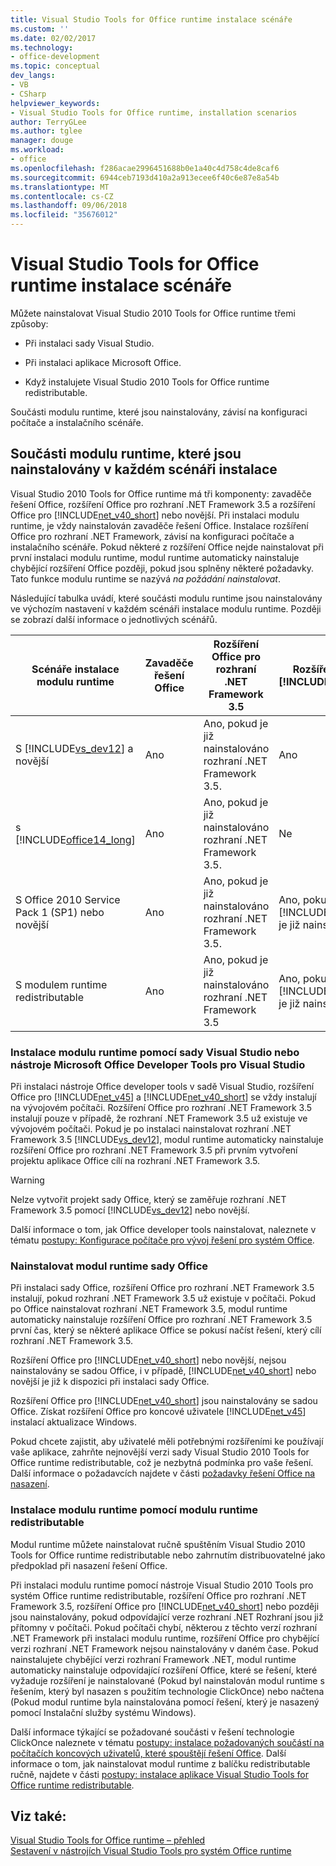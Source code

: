 ```yaml
---
title: Visual Studio Tools for Office runtime instalace scénáře
ms.custom: ''
ms.date: 02/02/2017
ms.technology:
- office-development
ms.topic: conceptual
dev_langs:
- VB
- CSharp
helpviewer_keywords:
- Visual Studio Tools for Office runtime, installation scenarios
author: TerryGLee
ms.author: tglee
manager: douge
ms.workload:
- office
ms.openlocfilehash: f286acae2996451688b0e1a40c4d758c4de8caf6
ms.sourcegitcommit: 6944ceb7193d410a2a913ecee6f40c6e87e8a54b
ms.translationtype: MT
ms.contentlocale: cs-CZ
ms.lasthandoff: 09/06/2018
ms.locfileid: "35676012"
---
```

# <a name="visual-studio-tools-for-office-runtime-installation-scenarios"></a>Visual Studio Tools for Office runtime instalace scénáře
  Můžete nainstalovat Visual Studio 2010 Tools for Office runtime třemi způsoby:  
  
-   Při instalaci sady Visual Studio.  
  
-   Při instalaci aplikace Microsoft Office.  
  
-   Když instalujete Visual Studio 2010 Tools for Office runtime redistributable.  
  
 Součásti modulu runtime, které jsou nainstalovány, závisí na konfiguraci počítače a instalačního scénáře.  
  
## <a name="runtime-components-that-are-installed-in-each-installation-scenario"></a>Součásti modulu runtime, které jsou nainstalovány v každém scénáři instalace  
 Visual Studio 2010 Tools for Office runtime má tři komponenty: zavaděče řešení Office, rozšíření Office pro rozhraní .NET Framework 3.5 a rozšíření Office pro [!INCLUDE[net_v40_short](../sharepoint/includes/net-v40-short-md.md)] nebo novější. Při instalaci modulu runtime, je vždy nainstalován zavaděče řešení Office. Instalace rozšíření Office pro rozhraní .NET Framework, závisí na konfiguraci počítače a instalačního scénáře. Pokud některé z rozšíření Office nejde nainstalovat při první instalaci modulu runtime, modul runtime automaticky nainstaluje chybějící rozšíření Office později, pokud jsou splněny některé požadavky. Tato funkce modulu runtime se nazývá *na požádání nainstalovat*.  
  
 Následující tabulka uvádí, které součásti modulu runtime jsou nainstalovány ve výchozím nastavení v každém scénáři instalace modulu runtime. Později se zobrazí další informace o jednotlivých scénářů.  
  
|Scénáře instalace modulu runtime|Zavaděče řešení Office|Rozšíření Office pro rozhraní .NET Framework 3.5|Rozšíření Office pro [!INCLUDE[net_v40_short](../sharepoint/includes/net-v40-short-md.md)]|Rozšíření Office pro [!INCLUDE[net_v45](../vsto/includes/net-v45-md.md)]|  
|-----------------------------------|----------------------------|--------------------------------------------------|---------------------------------------------------------------------------------------|---------------------------------------------------------------------------|  
|S [!INCLUDE[vs_dev12](../vsto/includes/vs-dev12-md.md)] a novější|Ano|Ano, pokud je již nainstalováno rozhraní .NET Framework 3.5.|Ano|Ano|  
|s [!INCLUDE[office14_long](../vsto/includes/office14-long-md.md)]|Ano|Ano, pokud je již nainstalováno rozhraní .NET Framework 3.5.|Ne|Ne|  
|S Office 2010 Service Pack 1 (SP1) nebo novější|Ano|Ano, pokud je již nainstalováno rozhraní .NET Framework 3.5.|Ano, pokud [!INCLUDE[net_v40_short](../sharepoint/includes/net-v40-short-md.md)] je již nainstalována.|Ne|  
|S modulem runtime redistributable|Ano|Ano, pokud je již nainstalováno rozhraní .NET Framework 3.5|Ano, pokud [!INCLUDE[net_v40_short](../sharepoint/includes/net-v40-short-md.md)] je již nainstalována.|Ano, pokud [!INCLUDE[net_v45](../vsto/includes/net-v45-md.md)] je již nainstalována.|  
  
### <a name="install-the-runtime-with-visual-studio-or-the-microsoft-office-developer-tools-for-visual-studio"></a>Instalace modulu runtime pomocí sady Visual Studio nebo nástroje Microsoft Office Developer Tools pro Visual Studio  
 Při instalaci nástroje Office developer tools v sadě Visual Studio, rozšíření Office pro [!INCLUDE[net_v45](../vsto/includes/net-v45-md.md)] a [!INCLUDE[net_v40_short](../sharepoint/includes/net-v40-short-md.md)] se vždy instalují na vývojovém počítači. Rozšíření Office pro rozhraní .NET Framework 3.5 instalují pouze v případě, že rozhraní .NET Framework 3.5 už existuje ve vývojovém počítači. Pokud je po instalaci nainstalovat rozhraní .NET Framework 3.5 [!INCLUDE[vs_dev12](../vsto/includes/vs-dev12-md.md)], modul runtime automaticky nainstaluje rozšíření Office pro rozhraní .NET Framework 3.5 při prvním vytvoření projektu aplikace Office cílí na rozhraní .NET Framework 3.5.  
  
> [!WARNING]  
>  Nelze vytvořit projekt sady Office, který se zaměřuje rozhraní .NET Framework 3.5 pomocí [!INCLUDE[vs_dev12](../vsto/includes/vs-dev12-md.md)] nebo novější.  
  
 Další informace o tom, jak Office developer tools nainstalovat, naleznete v tématu [postupy: Konfigurace počítače pro vývoj řešení pro systém Office](../vsto/how-to-configure-a-computer-to-develop-office-solutions.md).  
  
### <a name="install-the-runtime-with-office"></a>Nainstalovat modul runtime sady Office  
 Při instalaci sady Office, rozšíření Office pro rozhraní .NET Framework 3.5 instalují, pokud rozhraní .NET Framework 3.5 už existuje v počítači. Pokud po Office nainstalovat rozhraní .NET Framework 3.5, modul runtime automaticky nainstaluje rozšíření Office pro rozhraní .NET Framework 3.5 první čas, který se některé aplikace Office se pokusí načíst řešení, který cílí rozhraní .NET Framework 3.5.  
  
 Rozšíření Office pro [!INCLUDE[net_v40_short](../sharepoint/includes/net-v40-short-md.md)] nebo novější, nejsou nainstalovány se sadou Office, i v případě, [!INCLUDE[net_v40_short](../sharepoint/includes/net-v40-short-md.md)] nebo novější je již k dispozici při instalaci sady Office.  
  
 Rozšíření Office pro [!INCLUDE[net_v40_short](../sharepoint/includes/net-v40-short-md.md)] jsou nainstalovány se sadou Office. Získat rozšíření Office pro koncové uživatele [!INCLUDE[net_v45](../vsto/includes/net-v45-md.md)] instalací aktualizace Windows.  
  
 Pokud chcete zajistit, aby uživatelé měli potřebnými rozšířeními ke používají vaše aplikace, zahrňte nejnovější verzi sady Visual Studio 2010 Tools for Office runtime redistributable, což je nezbytná podmínka pro vaše řešení. Další informace o požadavcích najdete v části [požadavky řešení Office na nasazení](http://msdn.microsoft.com/9f672809-43a3-40a1-9057-397ce3b5126e).  
  
### <a name="install-the-runtime-by-using-the-runtime-redistributable"></a>Instalace modulu runtime pomocí modulu runtime redistributable  
 Modul runtime můžete nainstalovat ručně spuštěním Visual Studio 2010 Tools for Office runtime redistributable nebo zahrnutím distribuovatelné jako předpoklad při nasazení řešení Office.  
  
 Při instalaci modulu runtime pomocí nástroje Visual Studio 2010 Tools pro systém Office runtime redistributable, rozšíření Office pro rozhraní .NET Framework 3.5, rozšíření Office pro [!INCLUDE[net_v40_short](../sharepoint/includes/net-v40-short-md.md)] nebo později jsou nainstalovány, pokud odpovídající verze rozhraní .NET Rozhraní jsou již přítomny v počítači. Pokud počítači chybí, některou z těchto verzí rozhraní .NET Framework při instalaci modulu runtime, rozšíření Office pro chybějící verzi rozhraní .NET Framework nejsou nainstalovány v daném čase. Pokud nainstalujete chybějící verzi rozhraní Framework .NET, modul runtime automaticky nainstaluje odpovídající rozšíření Office, které se řešení, které vyžaduje rozšíření je nainstalované (Pokud byl nainstalován modul runtime s řešením, který byl nasazen s použitím technologie ClickOnce) nebo načtena (Pokud modul runtime byla nainstalována pomocí řešení, který je nasazený pomocí Instalační služby systému Windows).  
  
 Další informace týkající se požadované součásti v řešení technologie ClickOnce naleznete v tématu [postupy: instalace požadovaných součástí na počítačích koncových uživatelů, které spouštějí řešení Office](http://msdn.microsoft.com/74dd2c52-838f-4abf-b2b4-4d7b0c2a0a98). Další informace o tom, jak nainstalovat modul runtime z balíčku redistributable ručně, najdete v části [postupy: instalace aplikace Visual Studio Tools for Office runtime redistributable](../vsto/how-to-install-the-visual-studio-tools-for-office-runtime-redistributable.md).  
  
## <a name="see-also"></a>Viz také:  
 [Visual Studio Tools for Office runtime – přehled](../vsto/visual-studio-tools-for-office-runtime-overview.md)   
 [Sestavení v nástrojích Visual Studio Tools pro systém Office runtime](../vsto/assemblies-in-the-visual-studio-tools-for-office-runtime.md)  
  
  